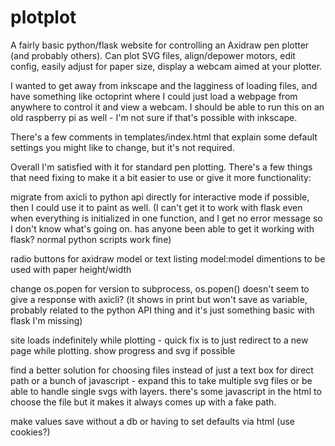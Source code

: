 # plotplot

A fairly basic python/flask website for controlling an Axidraw pen plotter (and probably others). Can plot SVG files, align/depower motors, edit config, easily adjust for paper size, display a webcam aimed at your plotter. 

I wanted to get away from inkscape and the lagginess of loading files, and have something like octoprint where I could just load a webpage from anywhere to control it and view a webcam. I should be able to run this on an old raspberry pi as well - I'm not sure if that's possible with inkscape.

There's a few comments in templates/index.html that explain some default settings you might like to change, but it's not required.

Overall I'm satisfied with it for standard pen plotting. There's a few things that need fixing to make it a bit easier to use or give it more functionality:

migrate from axicli to python api directly for interactive mode if possible, then I could use it to paint as well. (I can't get it to work with flask even when everything is initialized in one function, and I get no error message so I don't know what's going on. has anyone been able to get it working with flask? normal python scripts work fine)

radio buttons for axidraw model or text listing model:model dimentions to be used with paper height/width

change os.popen for version to subprocess, os.popen() doesn't seem to give a response with axicli? (it shows in print but won't save as variable, probably related to the python API thing and it's just something basic with flask I'm missing)

site loads indefinitely while plotting - quick fix is to just redirect to a new page while plotting.  show progress and svg if possible

find a better solution for choosing files instead of just a text box for direct path or a bunch of javascript - expand this to take multiple svg files or be able to handle single svgs with layers. there's some javascript in the html to choose the file but it makes it always comes up with a fake path. 

make values save without a db or having to set defaults via html (use cookies?)
